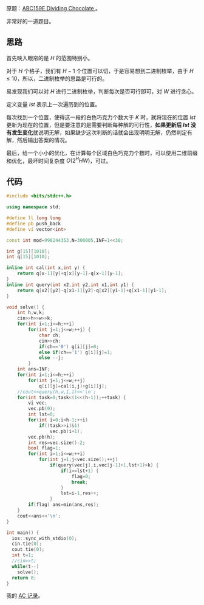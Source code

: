 原题：[ABC159E Dividing Chocolate ](https://www.luogu.com.cn/problem/AT_abc159_e)。

非常好的一道题目。

## 思路

首先映入眼帘的是 $H$ 的范围特别小。

对于 $H$ 个格子，我们有 $H-1$ 个位置可以切，于是容易想到二进制枚举，由于 $H\leq10$，所以，二进制枚举的思路是可行的。 

易发现我们可以对 $H$ 进行二进制枚举，判断每次是否可行即可，对 $W$ 进行贪心。

定义变量 $lst$ 表示上一次遍历到的位置。

每次找到一个位置，使得这一段的白色巧克力个数大于 $K$ 时，就将现在的位置 $lst$ 更新为现在的位置，但是要注意的是需要判断每种解的可行性，**如果更新后 $lst$ 没有发生变化**就说明无解，如果缺少这次判断的话就会出现明明无解，仍然判定有解，然后输出答案的情况。

最后，给一个小小的优化，在计算每个区域白色巧克力个数时，可以使用二维前缀和优化，最坏时间复杂度 $O(2^H HW)$，可过。

## 代码

```cpp
#include <bits/stdc++.h>

using namespace std;

#define ll long long
#define pb push_back
#define vi vector<int>

const int mod=998244353,N=300005,INF=1<<30;

int g[15][1010];
int q[15][1010];

inline int cal(int x,int y) { 
	return q[x-1][y]+q[x][y-1]-q[x-1][y-1]; 
}
inline int query(int x2,int y2,int x1,int y1) { 
	return q[x2][y2]-q[x1-1][y2]-q[x2][y1-1]+q[x1-1][y1-1];
}

void solve() {
	int h,w,k;
	cin>>h>>w>>k;
	for(int i=1;i<=h;++i)
		for(int j=1;j<=w;++j) {
			char ch;
			cin>>ch;
			if(ch=='0') g[i][j]=0;
			else if(ch=='1') g[i][j]=1;
			else --j;
		}
	int ans=INF;
	for(int i=1;i<=h;++i)
		for(int j=1;j<=w;++j)
			q[i][j]=cal(i,j)+g[i][j];
	//cout<<query(h,w,1,1)<<'\n';
	for(int task=0;task<(1<<(h-1));++task) {
		vi vec;
		vec.pb(0);
		int lst=0;
		for(int i=0;i<h-1;++i)
			if((task>>i)&1)
				vec.pb(i+1);
		vec.pb(h);
		int res=vec.size()-2;
		bool flag=1;
		for(int i=1;i<=w;++i)
			for(int j=1;j<vec.size();++j)
				if(query(vec[j],i,vec[j-1]+1,lst+1)>k) {
					if(i==lst+1) {
						flag=0;
						break;
					}
					lst=i-1,res++;
				}
		if(flag) ans=min(ans,res);
	}
	cout<<ans<<'\n';
}

int main() {
  ios::sync_with_stdio(0);
  cin.tie(0);
  cout.tie(0);
  int t=1;
  //cin>>t;
  while(t--)
    solve();
  return 0;
}
```

我的 [AC 记录](https://atcoder.jp/contests/abc159/submissions/38835603)。